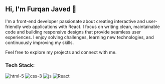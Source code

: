  <h2>Hi, I'm Furqan Javed 👋</h2>

I'm a front-end developer passionate about creating interactive and user-friendly web applications with React. I focus on writing clean, maintainable code and building responsive designs that provide seamless user experiences. I enjoy solving challenges, learning new technologies, and continuously improving my skills.

Feel free to explore my projects and connect with me.

<h3>Tech Stack:</h3>

![html-5](https://github.com/user-attachments/assets/a3450eb8-3dff-48ca-b7c2-86b5cf146b73)   ![css-3](https://github.com/user-attachments/assets/3f929ba3-bf78-4c24-b8fd-56b7563016f1)   ![js](https://github.com/user-attachments/assets/fc805c02-bf4a-415e-b46d-98e4472a1ff2)   ![React](https://github.com/user-attachments/assets/d60117b7-5255-4fe0-b89f-eb680a8f828f)
